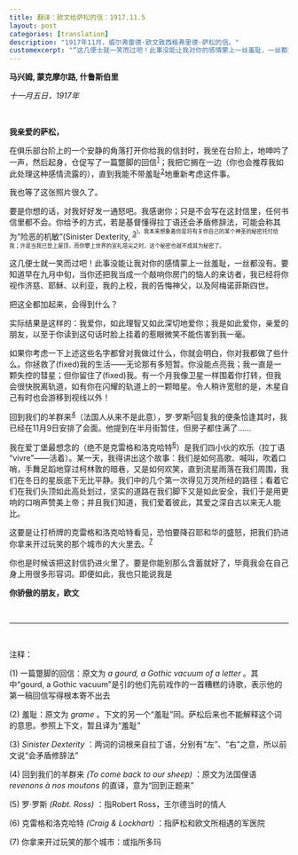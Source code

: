 ```yaml
---
title: 翻译：欧文给萨松的信：1917.11.5
layout: post
categories: [translation]
description: "1917年11月，威尔弗雷德·欧文致西格弗里德·萨松的信。"
customexcerpt: "“这几便士就一笑而过吧！此事没能让我对你的感情蒙上一丝羞耻，一丝都没有。要知道早在九月中旬，当你还把我当成一个敲响你房门的恼人的来访者，我已经将你视作济慈、耶稣、以利亚，我的上校，我的告悔神父，以及阿梅诺菲斯四世。”"
---
```


__马兴姆, 蒙克摩尔路, 什鲁斯伯里__

_十一月五日，1917年_

&nbsp;  

__我亲爱的萨松，__


在俱乐部台阶上的一个安静的角落打开你给我的信封时，我坐在台阶上，地呻吟了一声，然后起身，仓促写了一篇蹩脚的回信<sup>[1](#ftn)</sup>；我把它搁在一边（你也会推荐我如此处理这种感情流露的），直到我能不带羞耻<sup>[2](#ftn)</sup>地重新考虑这件事。

我也等了这张照片很久了。

要是你想的话，对我好好发一通怒吧。我感谢你；只是不会写在这封信里，任何书信里都不会。你给予的方式，若是基督懂得拉丁语还会矛盾修辞法，可能会称其为“险恶的机敏”(Sinister Dexterity, <sup>[3](#ftn)<sup>)。我本来想象着你是将有关你自己的某个神圣的秘密托付给我；许是当我已登上屋顶，而你攀上世界的宣礼塔尖之时，这个秘密也就不成其为秘密了。

这几便士就一笑而过吧！此事没能让我对你的感情蒙上一丝羞耻，一丝都没有。要知道早在九月中旬，当你还把我当成一个敲响你房门的恼人的来访者，我已经将你视作济慈、耶稣、以利亚，我的上校，我的告悔神父，以及阿梅诺菲斯四世。

把这全都加起来，会得到什么？

实际结果是这样的：我爱你，如此理智又如此深切地爱你；我是如此爱你，亲爱的朋友，以至于你读到这句话时脸上挂着的惹眼微笑不能伤害到我一毫。

如果你考虑一下上述这些名字都曾对我做过什么，你就会明白，你对我都做了些什么。你拯救了(fixed)我的生活——无论那有多短暂。你没能点亮我；我一直是一颗失控的彗星；但你留住了(fixed)我。有一个月我像卫星一样围着你打转，但我会很快脱离轨道，如有你在闪耀的轨道上的一颗暗星。令人稍许宽慰的是，木星自己有时也会游移到视线以外！

回到我们的羊群来<sup>[4](#ftn)</sup>（法国人从来不是此意），罗·罗斯<sup>[5](#ftn)</sup>回复我的便条恰逢其时，我已经在11月9日安排了会面。他提到在半月街暂住，但房子都住满了……

我在爱丁堡最想念的（绝不是克雷格和洛克哈特<sup>[6](#ftn)</sup>）是我们四小伙的欢乐（拉丁语 “vivre”——活着）。某一天，我得讲出这个故事：我们是如何高歌、喊叫，吹着口哨，手舞足蹈地穿过柯林敦的暗巷，又是如何欢笑，直到流星雨落在我们周围，我们在冬日的星辰底下无比平静。我们中的几个第一次得见万灵所经的路径；看着它们在我们头顶如此高处划过，坚实的道路在我们脚下又是如此安全，我们于是用更响的口哨声赞美上帝；并且我们知道，我们爱着彼此，其爱之深自古以来无人能比。

这要是让打桥牌的克雷格和洛克哈特看见，恐怕要降召耶和华的盛怒，把我们扔进你拿来开过玩笑的那个城市的大火里去。<sup>[7](#ftn)</sup>

你也是时候该把这封信扔进火里了。要是你能别那么含蓄就好了，毕竟我会在自己身上用很多形容词。即便如此，我也只能说我是


__你骄傲的朋友，欧文__

&nbsp;  

------

&nbsp;  

<a name="ftn">注释：</a>

(1) 一篇蹩脚的回信：原文为 _a gourd, a Gothic vacuum of a letter_ 。其中“gourd, a Gothic vacuum”是引的他们先前戏作的一首糟糕的诗歌，表示他的第一稿回信写得根本寄不出去

(2) 羞耻：原文为 _grame_ 。下文的另一个“羞耻”同。萨松后来也不能解释这个词的意思。参照上下文，暂且译为“羞耻”

(3) _Sinister Dexterity_ ：两词的词根来自拉丁语，分别有“左”、“右”之意，所以前文说“会矛盾修辞法”

(4) 回到我们的羊群来 _(To come back to our sheep)_ ：原文为法国俚语 _revenons à nos moutons_ 的直译，意为“回到正题来”

(5) 罗·罗斯 _(Robt. Ross)_ ：指Robert Ross，王尔德当时的情人

(6) 克雷格和洛克哈特 _(Craig & Lockhart)_ ：指萨松和欧文所相遇的军医院

(7) 你拿来开过玩笑的那个城市：或指所多玛
